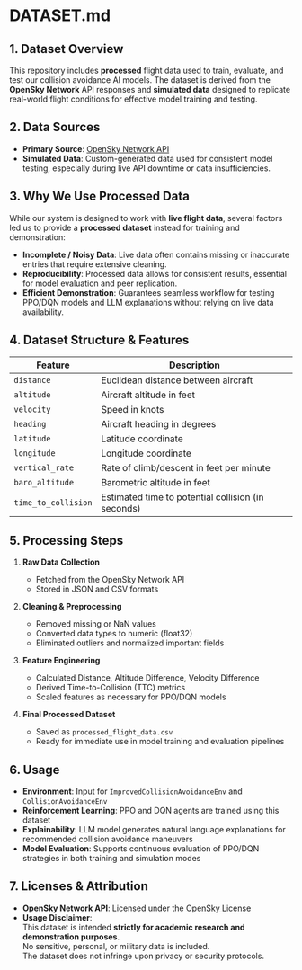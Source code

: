 #  DATASET.md



## 1. Dataset Overview
This repository includes **processed** flight data used to train, evaluate, and test our collision avoidance AI models. The dataset is derived from the **OpenSky Network** API responses and **simulated data** designed to replicate real-world flight conditions for effective model training and testing.



## 2. Data Sources

- **Primary Source**: [OpenSky Network API](https://opensky-network.org/)  
- **Simulated Data**: Custom-generated data used for consistent model testing, especially during live API downtime or data insufficiencies.



## 3. Why We Use Processed Data

While our system is designed to work with **live flight data**, several factors led us to provide a **processed dataset** instead for training and demonstration:
 
- **Incomplete / Noisy Data**: Live data often contains missing or inaccurate entries that require extensive cleaning.  
- **Reproducibility**: Processed data allows for consistent results, essential for model evaluation and peer replication.  
- **Efficient Demonstration**: Guarantees seamless workflow for testing PPO/DQN models and LLM explanations without relying on live data availability.



## 4. Dataset Structure & Features

| Feature             | Description                                           |
|---------------------|-------------------------------------------------------|
| `distance`          | Euclidean distance between aircraft                  |
| `altitude`          | Aircraft altitude in feet                            |
| `velocity`          | Speed in knots                                        |
| `heading`           | Aircraft heading in degrees                          |
| `latitude`          | Latitude coordinate                                   |
| `longitude`         | Longitude coordinate                                  |
| `vertical_rate`     | Rate of climb/descent in feet per minute              |
| `baro_altitude`     | Barometric altitude in feet                          |
| `time_to_collision` | Estimated time to potential collision (in seconds)    |



## 5. Processing Steps

1. **Raw Data Collection**  
   - Fetched from the OpenSky Network API  
   - Stored in JSON and CSV formats

2. **Cleaning & Preprocessing**  
   - Removed missing or NaN values  
   - Converted data types to numeric (float32)  
   - Eliminated outliers and normalized important fields

3. **Feature Engineering**  
   - Calculated Distance, Altitude Difference, Velocity Difference  
   - Derived Time-to-Collision (TTC) metrics  
   - Scaled features as necessary for PPO/DQN models

4. **Final Processed Dataset**  
   - Saved as `processed_flight_data.csv`  
   - Ready for immediate use in model training and evaluation pipelines



## 6. Usage

- **Environment**: Input for `ImprovedCollisionAvoidanceEnv` and `CollisionAvoidanceEnv`  
- **Reinforcement Learning**: PPO and DQN agents are trained using this dataset  
- **Explainability**: LLM model generates natural language explanations for recommended collision avoidance maneuvers  
- **Model Evaluation**: Supports continuous evaluation of PPO/DQN strategies in both training and simulation modes





## 7. Licenses & Attribution

- **OpenSky Network API**: Licensed under the [OpenSky License](https://opensky-network.org/about/licensing)  
- **Usage Disclaimer**:  
  This dataset is intended **strictly for academic research and demonstration purposes**.  
  No sensitive, personal, or military data is included.  
  The dataset does not infringe upon privacy or security protocols.


